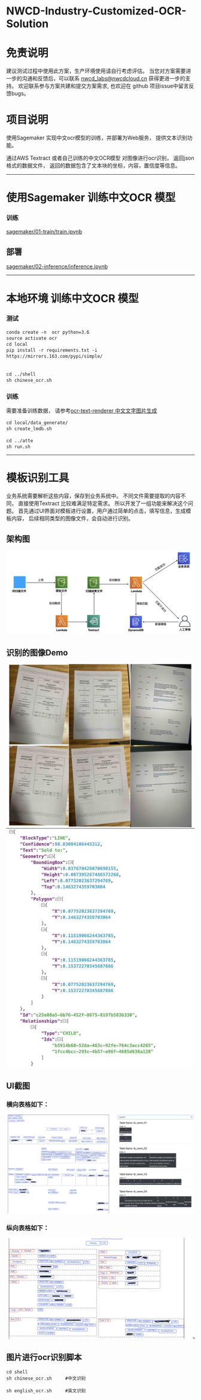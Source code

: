 # NWCD-Industry-Customized-OCR-Solution

# 免责说明
建议测试过程中使用此方案，生产环境使用请自行考虑评估。
当您对方案需要进一步的沟通和反馈后，可以联系 nwcd_labs@nwcdcloud.cn 获得更进一步的支持。
欢迎联系参与方案共建和提交方案需求, 也欢迎在 github 项目issue中留言反馈bugs。



#  项目说明
使用Sagemaker 实现中文ocr模型的训练，并部署为Web服务， 提供文本识别功能。 


通过AWS Textract 或者自己训练的中文OCR模型 对图像进行ocr识别， 返回json格式的数据文件， 返回的数据包含了文本块的坐标，内容，置信度等信息。




---------------------------------
# 使用Sagemaker 训练中文OCR 模型



### 训练

[sagemaker/01-train/train.ipynb](./sagemaker/01-train/train.ipynb)


## 部署

[sagemaker/02-inference/inference.ipynb](./sagemaker/02-inference/inference.ipynb)


---------------------------------
# 本地环境 训练中文OCR 模型

### 测试

```
conda create -n  ocr python=3.6
source activate ocr
cd local
pip install -r requirements.txt -i https://mirrors.163.com/pypi/simple/ 


cd ../shell
sh chinese_ocr.sh

```


### 训练

需要准备训练数据， 请参考[ocr-text-renderer 中文文字图片生成](https://github.com/dikers/ocr-text-renderer)


```
cd local/data_generate/
sh create_lmdb.sh

cd ../atte
sh run.sh

```


-------------------------------
# 模板识别工具


业务系统需要解析这些内容，保存到业务系统中。 不同文件需要提取的内容不同， 直接使用Textract 比较难满足特定需求。 所以开发了一组功能来解决这个问题。
首先通过UI界面对模板进行设置，用户通过简单的点击，填写信息，生成模板内容， 后续相同类型的图像文件，会自动进行识别。


## 架构图 
![image](./images/000.jpg)


## 识别的图像Demo
![image](./images/002.jpg)
![image](./images/006.jpg)


## UI截图

### 横向表格如下：  
![image](./images/005.jpg)

### 纵向表格如下：  
![image](./images/001.jpg)


## 图片进行ocr识别脚本


```shell script
cd shell
sh chinese_ocr.sh     #中文识别

sh english_ocr.sh     #英文识别

```